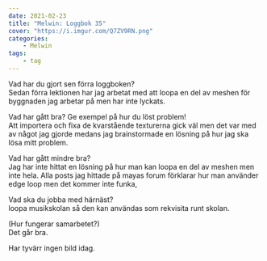 ```yaml
---
date: 2021-02-23
title: "Melwin: Loggbok 35"
cover: "https://i.imgur.com/Q7ZV9RN.png"
categories: 
    - Melwin
tags:
    - tag
---
```


Vad har du gjort sen förra loggboken?  
Sedan förra lektionen har jag arbetat med att loopa en del av meshen för byggnaden jag arbetar på men har inte lyckats.

Vad har gått bra? Ge exempel på hur du löst problem!  
Att importera och fixa de kvarstående texturerna gick väl men det var med av något jag gjorde medans jag brainstormade en lösning på hur jag ska lösa mitt problem.

Vad har gått mindre bra?   
Jag har inte hittat en lösning på hur man kan loopa en del av meshen men inte hela.
Alla posts jag hittade på mayas forum förklarar hur man använder edge loop men det kommer inte funka, 

Vad ska du jobba med härnäst?  
loopa musikskolan så den kan användas som rekvisita runt skolan.

(Hur fungerar samarbetet?)  
Det går bra.


Har tyvärr ingen bild idag.


